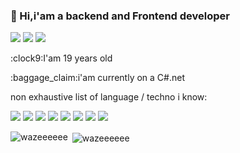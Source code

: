 ### 👋 Hi,i'am a backend and Frontend developer
<p>
    <img src='https://img.shields.io/badge/Mail-Renaud.Baussart%40proton.me-purple'/>
    <a href='https://www.linkedin.com/in/matheo-lefebvre-b48b032ab/'> <img src='https://img.shields.io/badge/linkedin-blue'/></a> 
    <a href='https://x.com/math_lefb'><img src='https://img.shields.io/badge/Twitter%20%2F%20X-grey'/></a>
</p>
<p>:clock9:I'am 19 years old</p>
<p>:baggage_claim:i'am currently on a C#.net</p>  
<p>non exhaustive list of language / techno i know:</p>
</p>  

<p>
    <img src='https://img.shields.io/badge/javascript-%23323330.svg?style=for-the-badge&logo=javascript&logoColor=%23F7DF1E'/>
    <img src='https://img.shields.io/badge/typescript-%23007ACC.svg?style=for-the-badge&logo=typescript&logoColor=white'/>
    <img src='https://img.shields.io/badge/angular-%23DD0031.svg?style=for-the-badge&logo=angular&logoColor=white'/>
    <img src='https://img.shields.io/badge/c%23-%23239120.svg?style=for-the-badge&logo=csharp&logoColor=white'/>
    <img src='https://img.shields.io/badge/.NET-5C2D91?style=for-the-badge&logo=.net&logoColor=white'/>
    <img src='https://img.shields.io/badge/HTML5-E34F26?style=for-the-badge&logo=html5&logoColor=white'/>
    <img src='https://img.shields.io/badge/Tailwind_CSS-38B2AC?style=for-the-badge&logo=tailwind-css&logoColor=white'/>
    <img src='https://img.shields.io/badge/GitHub-100000?style=for-the-badge&logo=github&logoColor=white'/>
</p>

<p><img align="left" src="https://github-readme-stats.vercel.app/api/top-langs?username=wazeeeeee&show_icons=true&theme=dark&locale=en&layout=compact" alt="wazeeeeee" /></p>

<p>&nbsp;<img align="center" src="https://github-readme-stats.vercel.app/api?username=wazeeeeee&show_icons=true&theme=dark&locale=en" alt="wazeeeeee" /></p>

